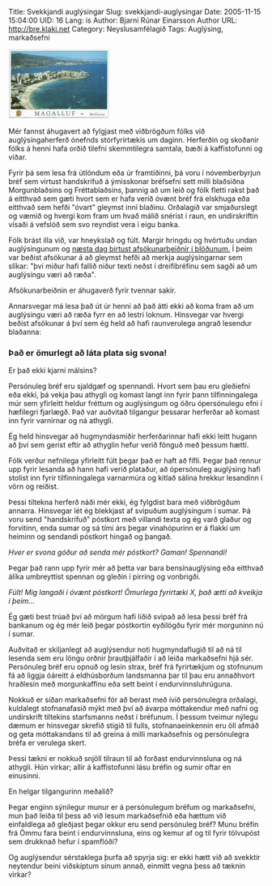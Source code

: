 Title: Svekkjandi auglýsingar
Slug: svekkjandi-auglysingar
Date: 2005-11-15 15:04:00
UID: 16
Lang: is
Author: Bjarni Rúnar Einarsson
Author URL: http://bre.klaki.net
Category: Neyslusamfélagið
Tags: Auglýsing, markaðsefni

![Póstkort](25.jpg)

Mér fannst áhugavert að fylgjast með viðbrögðum fólks við auglýsingaherferð ónefnds stórfyrirtækis um daginn.  Herferðin og skoðanir fólks á henni hafa orðið tilefni skemmtilegra samtala, bæði á kaffistofunni og víðar.

Fyrir þá sem lesa frá útlöndum eða úr framtíðinni, þá voru í nóvemberbyrjun bréf sem virtust handskrifuð á ýmisskonar bréfsefni sett milli blaðsíðna Morgunblaðsins og Fréttablaðsins, þannig að um leið og fólk fletti rakst það á eitthvað sem gæti hvort sem er hafa verið óvænt bréf frá elskhuga eða eitthvað sem hefði "óvart" gleymst inní blaðinu.  Orðalagið var smjaðurslegt og væmið og hvergi kom fram um hvað málið snérist í raun, en undirskriftin vísaði á vefslóð sem svo reyndist vera í eigu banka.

Fólk brást illa við, var hneykslað og fúlt.  Margir hringdu og hvörtuðu undan auglýsingunum og [næsta dag birtust afsökunarbeiðnir í blöðunum.](http://www.mbl.is/mm/frettir/innlent/frett.html?nid=1167486) Í þeim var beðist afsökunar á að gleymst hefði að merkja auglýsingarnar sem slíkar: "því miður hafi fallið niður texti neðst í dreifibréfinu sem sagði að um auglýsingu væri að ræða".

Afsökunarbeiðnin er áhugaverð fyrir tvennar sakir.

Annarsvegar má lesa það út úr henni að það átti ekki að koma fram að um auglýsingu væri að ræða fyrr en að lestri loknum. Hinsvegar var hvergi beðist afsökunar á því sem ég held að hafi raunverulega angrað lesendur blaðanna:

### Það er ömurlegt að láta plata sig svona!

Er það ekki kjarni málsins?

Persónuleg bréf eru sjaldgæf og spennandi.  Hvort sem þau eru gleðiefni eða ekki, þá vekja þau athygli og komast langt inn fyrir þann tilfinningalega múr sem yfirleitt heldur fréttum og auglýsingum og öðru ópersónulegu efni í hæfilegri fjarlægð. Það var auðvitað tilgangur þessarar herferðar að komast inn fyrir varnirnar og ná athygli.

Ég held hinsvegar að hugmyndasmiðir herferðarinnar hafi ekki leitt hugann að því sem gerist eftir að athyglin hefur verið fönguð með þessum hætti.

Fólk verður nefnilega yfirleitt fúlt þegar það er haft að fífli. Þegar það rennur upp fyrir lesanda að hann hafi verið plataður, að ópersónuleg auglýsing hafi stolist inn fyrir tilfinningalega varnarmúra og kitlað sálina hrekkur lesandinn í vörn og reiðist.

Þessi tiltekna herferð náði mér ekki, ég fylgdist bara með viðbrögðum annarra.  Hinsvegar lét ég blekkjast af svipuðum auglýsingum í sumar.  Þá voru send "handskrifuð" póstkort með villandi texta og ég varð glaður og forvitinn, enda sumar og sá tími árs þegar vinahópurinn er á flakki um heiminn og sendandi póstkort hingað og þangað.

_Hver er svona góður að senda mér póstkort?  Gaman! Spennandi!_

Þegar það rann upp fyrir mér að þetta var bara bensínauglýsing eða eitthvað álíka umbreyttist spennan og gleðin í pirring og vonbrigði.

_Fúlt!  Mig langaði í óvænt póstkort!  Ömurlega fyrirtæki X, það ætti að kveikja í þeim..._

Ég gæti best trúað því að mörgum hafi liðið svipað að lesa þessi bréf frá bankanum og ég mér leið þegar póstkortin eyðilögðu fyrir mér morguninn nú í sumar.

Auðvitað er skiljanlegt að auglýsendur noti hugmyndaflugið til að ná til lesenda sem eru löngu orðnir þrautþjálfaðir í að leiða markaðsefni hjá sér.  Persónuleg bréf eru opnuð og lesin strax, bréf frá fyrirtækjum og stofnunum fá að liggja óáreitt á eldhúsborðum landsmanna þar til þau eru annaðhvort hraðlesin með morgunkaffinu eða sett beint í endurvinnsluhrúguna.

Nokkuð er síðan markaðsefni fór að berast með ívið persónulegra orðalagi, kuldalegt stofnanafasið mýkt með því að ávarpa móttakendur með nafni og undirskrift tiltekins starfsmanns neðst í bréfunum.  Í þessum tveimur nýlegu dæmum er hinsvegar skrefið stigið til fulls, stofnanaeinkennin eru öll afmáð og geta móttakandans til að greina á milli markaðsefnis og persónulegra bréfa er verulega skert.

Þessi tækni er nokkuð snjöll tilraun til að forðast endurvinnsluna og ná athygli.  Hún virkar; allir á kaffistofunni lásu bréfin og sumir oftar en einusinni.

En helgar tilgangurinn meðalið?

Þegar enginn sýnilegur munur er á persónulegum bréfum og markaðsefni, mun það leiða til þess að við lesum markaðsefnið eða hættum við einfaldlega að gleðjast þegar okkur eru send persónuleg bréf?  Munu bréfin frá Ömmu fara beint í endurvinnsluna, eins og kemur af og til fyrir tölvupóst sem drukknað hefur í spamflóði?

Og auglýsendur sérstaklega þurfa að spyrja sig: er ekki hætt við að svekktir neytendur beini viðskiptum sínum annað, einmitt vegna þess að tæknin virkar?

